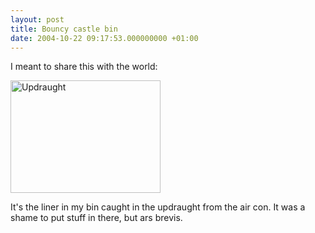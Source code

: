 ```yaml
---
layout: post
title: Bouncy castle bin
date: 2004-10-22 09:17:53.000000000 +01:00
---
```

I meant to share this with the world:

<a href="https://www.flickr.com/photos/dominicsayers/851003/" title="Photo Sharing"><img src="https://www.flickr.com/photos/851003_d9a37c12af_m.jpg" width="240" height="180" alt="Updraught" /></a>

It's the liner in my bin caught in the updraught from the air con. It was a shame to put stuff in there, but ars brevis.
